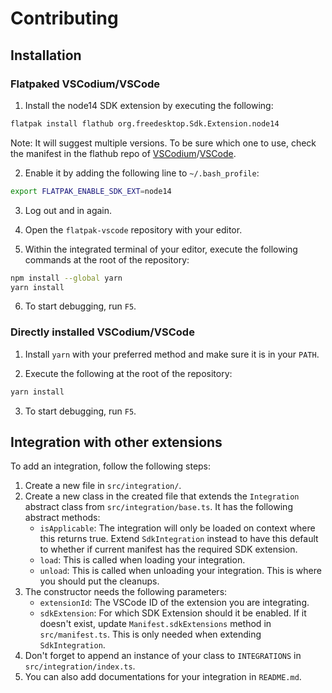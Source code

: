 # Contributing

## Installation

### Flatpaked VSCodium/VSCode

1. Install the node14 SDK extension by executing the following:
```bash
flatpak install flathub org.freedesktop.Sdk.Extension.node14
```
Note: It will suggest multiple versions. To be sure which one to use, check the manifest in the flathub repo of [VSCodium](https://github.com/flathub/com.vscodium.codium/blob/master/com.vscodium.codium.yaml)/[VSCode](https://github.com/flathub/com.visualstudio.code/blob/master/com.visualstudio.code.yaml).

2. Enable it by adding the following line to `~/.bash_profile`:
```bash
export FLATPAK_ENABLE_SDK_EXT=node14
```

3. Log out and in again.

4. Open the `flatpak-vscode` repository with your editor.

5. Within the integrated terminal of your editor, execute the following commands at the root of the repository:
```bash
npm install --global yarn
yarn install
```

6. To start debugging, run `F5`.

### Directly installed VSCodium/VSCode

1. Install `yarn` with your preferred method and make sure it is in your `PATH`.

2. Execute the following at the root of the repository:
```bash
yarn install
```

3. To start debugging, run `F5`.


## Integration with other extensions

To add an integration, follow the following steps:

1. Create a new file in `src/integration/`.
2. Create a new class in the created file that extends the `Integration` abstract class from `src/integration/base.ts`. It has the following abstract methods:
    - `isApplicable`: The integration will only be loaded on context where this returns true. Extend `SdkIntegration` instead to have this default to whether if current manifest has the required SDK extension.
    - `load`: This is called when loading your integration.
    - `unload`: This is called when unloading your integration. This is where you should put the cleanups.
3. The constructor needs the following parameters:
    - `extensionId`: The VSCode ID of the extension you are integrating.
    - `sdkExtension`: For which SDK Extension should it be enabled. If it doesn't exist, update `Manifest.sdkExtensions` method in `src/manifest.ts`. This is only needed when extending `SdkIntegration`.
4. Don't forget to append an instance of your class to `INTEGRATIONS` in `src/integration/index.ts`.
5. You can also add documentations for your integration in `README.md`.
